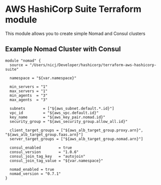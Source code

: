 # AWS HashiCorp Suite Terraform module
This module allows you to create simple Nomad and Consul clusters

## Example Nomad Cluster with Consul
```hcl
module "nomad" {
  source = "/Users/nicj/Developer/hashicorp/terraform-aws-hashicorp-suite"

  namespace = "${var.namespace}"

  min_servers = "1"
  max_servers = "1"
  min_agents  = "3"
  max_agents  = "3"

  subnets        = ["${aws_subnet.default.*.id}"]
  vpc_id         = "${aws_vpc.default.id}"
  key_name       = "${aws_key_pair.nomad.id}"
  security_group = "${aws_security_group.allow_all.id}"

  client_target_groups = ["${aws_alb_target_group.proxy.arn}", "${aws_alb_target_group.faas.arn}"]
  server_target_groups = ["${aws_alb_target_group.nomad.arn}"]

  consul_enabled        = true
  consul_version        = "1.0.6"
  consul_join_tag_key   = "autojoin"
  consul_join_tag_value = "${var.namespace}"

  nomad_enabled = true
  nomad_version = "0.7.1"
}
```
